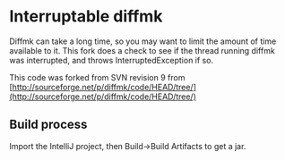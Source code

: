 # Interruptable diffmk

Diffmk can take a long time, so you may want to limit the amount of time available to it. This fork does a check to see if the thread running diffmk was interrupted, and throws InterruptedException if so.

This code was forked from SVN revision 9 from [http://sourceforge.net/p/diffmk/code/HEAD/tree/](http://sourceforge.net/p/diffmk/code/HEAD/tree/)

## Build process

Import the IntelliJ project, then Build->Build Artifacts to get a jar.
